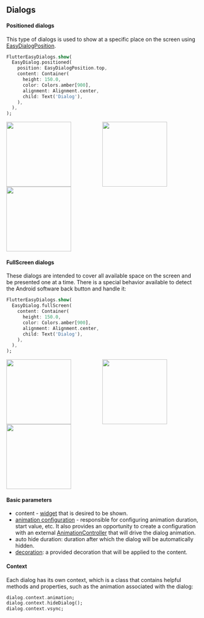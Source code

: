 ## Dialogs

#### Positioned dialogs
This type of dialogs is used to show at a specific place on the screen using [EasyDialogPosition]().

```dart
FlutterEasyDialogs.show(
  EasyDialog.positioned(
    position: EasyDialogPosition.top,
    content: Container(
      height: 150.0,
      color: Colors.amber[900],
      alignment: Alignment.center,
      child: Text('Dialog'),
    ),
  ),
);
```
<div style="display:flex; flex-wrap:wrap;">
    <a style="flex:1;">
        <img src="https://github.com/feduke-nukem/flutter_easy_dialogs/assets/72284940/aecc16a6-ddb7-4668-b9fc-57b07b9a742c" width="170"/>
    </a>
    <a style="flex:1;">
        <img src="https://github.com/feduke-nukem/flutter_easy_dialogs/assets/72284940/58d9c6b8-236e-492d-92ff-5a4588ffa1e0" width="170"/>
    </a>
    <a style="flex:1;">
        <img src="https://github.com/feduke-nukem/flutter_easy_dialogs/assets/72284940/a241b14a-764c-4c4d-b863-e146a0496f1b" width="170"/>
    </a>
</div>
 

#### FullScreen dialogs

These dialogs are intended to cover all available space on the screen and be presented one at a time. There is a special behavior available to detect the Android software back button and handle it:

```dart
FlutterEasyDialogs.show(
  EasyDialog.fullScreen( 
    content: Container(
      height: 150.0,
      color: Colors.amber[900],
      alignment: Alignment.center,
      child: Text('Dialog'),
    ),
  ),
);
```

<div style="display:flex; flex-wrap:wrap;">
    <a style="flex:1;">
        <img src="https://github.com/feduke-nukem/flutter_easy_dialogs/assets/72284940/f619a488-1226-47df-b49a-7ac3da36a4f7" width="170"/>
    </a>
    <a style="flex:1;">
        <img src="https://github.com/feduke-nukem/flutter_easy_dialogs/assets/72284940/42eee846-6507-47a4-9967-650095798702" width="170"/>
    </a>
    <a style="flex:1;">
        <img src="https://github.com/feduke-nukem/flutter_easy_dialogs/assets/72284940/8c2d2d76-aae9-4297-9c82-debac236af7d" width="170"/>
    </a>
</div>

#### Basic parameters
- content - [widget](https://api.flutter.dev/flutter/widgets/Widget-class.html) that is desired to be shown.
- [animation configuration](https://pub.dev/documentation/flutter_easy_dialogs/latest/flutter_easy_dialogs/EasyDialogAnimationConfiguration-class.html) - responsible for configuring animation duration, start value, etc. It also provides an opportunity to create a configuration with an external [AnimationController](https://api.flutter.dev/flutter/animation/AnimationController-class.html) that will drive the dialog animation.
- auto hide duration: duration after which the dialog will be automatically hidden.
- [decoration](https://pub.dev/documentation/flutter_easy_dialogs/latest/flutter_easy_dialogs/EasyDialogDecoration-class.html): a provided decoration that will be applied to the content.

#### Context
Each dialog has its own context, which is a class that contains helpful methods and properties, such as the animation associated with the dialog:

```dart
dialog.context.animation;
dialog.context.hideDialog();
dialog.context.vsync;
```
